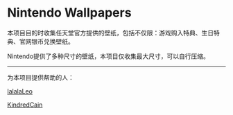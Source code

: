 # Nintendo Wallpapers


本项目目的时收集任天堂官方提供的壁纸，包括不仅限：游戏购入特典、生日特典、官网银币兑换壁纸。

Nintendo提供了多种尺寸的壁纸，本项目仅收集最大尺寸，可以自行压缩。

---

为本项目提供帮助的人：

[lalalaLeo](https://github.com/lalalaleo)

[KindredCain](https://github.com/KindredCain)